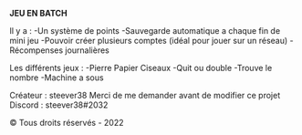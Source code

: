 **JEU EN BATCH**

Il y a :
-Un système de points
-Sauvegarde automatique a chaque fin de mini jeu
-Pouvoir créer plusieurs comptes (idéal pour jouer sur un réseau)
-Récompenses journalières

Les différents jeux :
-Pierre Papier Ciseaux
-Quit ou double
-Trouve le nombre
-Machine a sous


Créateur : steever38
Merci de me demander avant de modifier ce projet
Discord : steever38#2032

© Tous droits réservés - 2022
